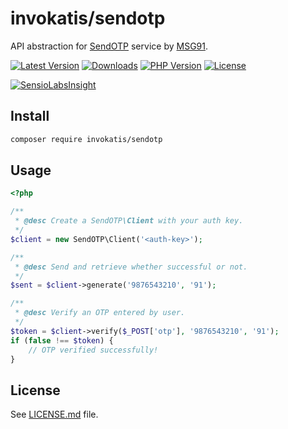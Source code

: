 # invokatis/sendotp
API abstraction for [SendOTP](https://sendotp.msg91.com/) service by [MSG91](https://msg91.com/).

[![Latest Version][latest-version-image]][latest-version-url]
[![Downloads][downloads-image]][downloads-url]
[![PHP Version][php-version-image]][php-version-url]
[![License][license-image]][license-url]

[![SensioLabsInsight][insights-image]][insights-url]

Install
-------
```bash
composer require invokatis/sendotp
```

Usage
-----
```php
<?php

/**
 * @desc Create a SendOTP\Client with your auth key.
 */
$client = new SendOTP\Client('<auth-key>');

/**
 * @desc Send and retrieve whether successful or not.
 */
$sent = $client->generate('9876543210', '91');

/**
 * @desc Verify an OTP entered by user.
 */
$token = $client->verify($_POST['otp'], '9876543210', '91');
if (false !== $token) {
    // OTP verified successfully!
}
```

License
------
See [LICENSE.md][license-url] file.

[latest-version-image]: https://img.shields.io/github/release/invokatis/sendotp.svg?style=flat-square
[latest-version-url]: https://github.com/invokatis/sendotp/releases
[downloads-image]: https://img.shields.io/packagist/dt/invokatis/sendotp.svg?style=flat-square
[downloads-url]: https://packagist.org/packages/invokatis/sendotp
[php-version-image]: http://img.shields.io/badge/php-5.4+-8892be.svg?style=flat-square
[php-version-url]: https://packagist.org/packages/invokatis/sendotp
[license-image]: https://img.shields.io/badge/license-MIT-brightgreen.svg?style=flat-square
[license-url]: LICENSE.md
[insights-image]: https://insight.sensiolabs.com/projects/3e4dcd7b-4dcf-4327-b6d5-489900e8b7d0/small.png
[insights-url]: https://insight.sensiolabs.com/projects/3e4dcd7b-4dcf-4327-b6d5-489900e8b7d0
